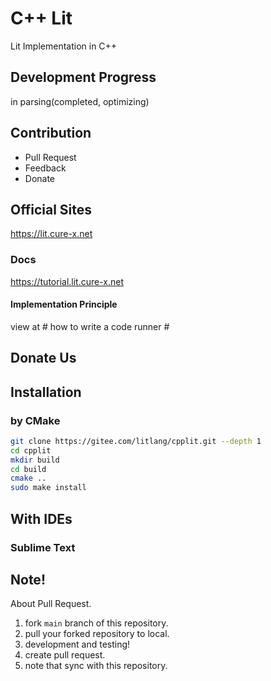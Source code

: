 # C++ Lit

Lit Implementation in C++

## Development Progress
in parsing(completed, optimizing)

## Contribution

- Pull Request
- Feedback
- Donate

## Official Sites

<https://lit.cure-x.net>

### Docs

<https://tutorial.lit.cure-x.net>

####  Implementation Principle
view at # how to write a code runner #


## Donate Us

## Installation

### by CMake
```sh
git clone https://gitee.com/litlang/cpplit.git --depth 1
cd cpplit
mkdir build
cd build
cmake ..
sudo make install
```

## With IDEs

### Sublime Text

## Note!

About Pull Request.

1. fork `main` branch of this repository.
2. pull your forked repository to local.
3. development and testing!
4. create pull request.
5. note that sync with this repository.